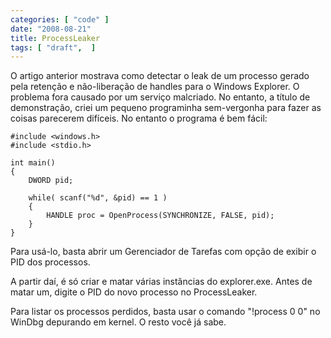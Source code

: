 ```yaml
---
categories: [ "code" ]
date: "2008-08-21"
title: ProcessLeaker
tags: [ "draft",  ]
---
```

O artigo anterior mostrava como detectar o leak de um processo gerado pela retenção e não-liberação de handles para o Windows Explorer. O problema fora causado por um serviço malcriado. No entanto, a título de demonstração, criei um pequeno programinha sem-vergonha para fazer as coisas parecerem difíceis. No entanto o programa é bem fácil:

    #include <windows.h>
    #include <stdio.h>
    
    int main()
    {
    	DWORD pid;
    
    	while( scanf("%d", &pid) == 1 )
    	{
    		HANDLE proc = OpenProcess(SYNCHRONIZE, FALSE, pid);
    	}
    }
    
     
    

Para usá-lo, basta abrir um Gerenciador de Tarefas com opção de exibir o PID dos processos.

A partir daí, é só criar e matar várias instâncias do explorer.exe. Antes de matar um, digite o PID do novo processo no ProcessLeaker.

Para listar os processos perdidos, basta usar o comando "!process 0 0" no WinDbg depurando em kernel. O resto você já sabe.
